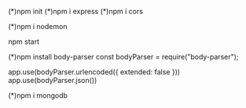 (\*)npm init
(\*)npm i express
(\*)npm i cors

(\*)npm i nodemon

npm start

(\*)npm install body-parser
const bodyParser = require("body-parser");

app.use(bodyParser.urlencoded({ extended: false }))
app.use(bodyParser.json())

(*)npm i mongodb
